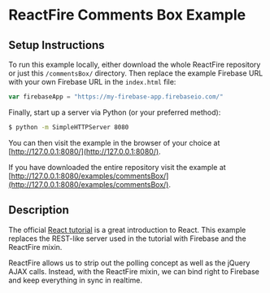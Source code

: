 # ReactFire Comments Box Example

## Setup Instructions

To run this example locally, either download the whole ReactFire repository or just this
`/commentsBox/` directory. Then replace the example Firebase URL with your own Firebase URL in the
`index.html` file:

```javaScript
var firebaseApp = "https://my-firebase-app.firebaseio.com/"
```

Finally, start up a server via Python (or your preferred method):

```bash
$ python -m SimpleHTTPServer 8080
```

You can then visit the example in the browser of your choice at [http://127.0.0.1:8080/](http://127.0.0.1:8080/).

If you have downloaded the entire repository visit the example at [http://127.0.0.1:8080/examples/commentsBox/](http://127.0.0.1:8080/examples/commentsBox/).


## Description

The official [React tutorial](http://facebook.github.io/react/docs/tutorial.html) is a great
introduction to React. This example replaces the REST-like server used in the tutorial with
Firebase and the ReactFire mixin.

ReactFire allows us to strip out the polling concept as well as the jQuery AJAX calls. Instead,
with the ReactFire mixin, we can bind right to Firebase and keep everything in sync in realtime.
